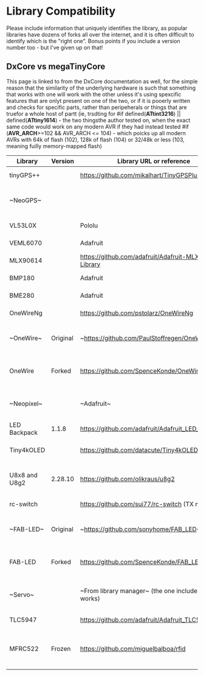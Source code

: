 # Library Compatibility
Please include information that uniquely identifies the library, as popular libraries have dozens of forks all over the internet, and it is often difficult to identify which is the "right one". Bonus points if you include a version number too - but I've given up on that!

## DxCore vs megaTinyCore
This page is linked to from the DxCore documentation as well, for the simple reason that the similarity of the underlying hardware is such that something that works with one will work with the other unless it's using spexcific features that are onlyt present on one of the two, or if it is pooerly written and checks for specific parts, rather than peripeherals or things that are truefor a whole host of partt (ie, trsdting for #if defined(__ATtint3216__) || defined(__ATtiny1614__) - the two thingsthe author tested on, when the exact same code would work on any modern AVR if they had instead tested #if (__AVR_ARCH__>=102 && AVR_ARCH <= 104) - which poicks up all modern AVRs with 64k of flash (102), 128k of flash (104) or 32/48k or less (103, meaning fuilly memory-mapped flash)

<!-- markdownlint-disable-file MD034 -->
| Library      | Version | Library URL or reference                              | Status                               | Notes                                                     |
|--------------|---------|-------------------------------------------------------|--------------------------------------|-----------------------------------------------------------|
| tinyGPS++    |         | https://github.com/mikalhart/TinyGPSPlus              |                 Compiles and works   |                                                           |
| ~NeoGPS~     |         |                                                       |  Architecture warning, doesn't work  |                                                           |
| VL53L0X      |         | Pololu                                                |                 Compiles and works   |                                                           |
| VEML6070     |         | Adafruit                                              |                 Compiles and works   |                                                           |
| MLX90614     |         | https://github.com/adafruit/Adafruit-MLX90614-Library |                 Compiles and works   |                                                           |
| BMP180       |         | Adafruit                                              |                 Compiles and works   |                                                           |
| BME280       |         | Adafruit                                              |                 Compiles and works   |                                                           |
| OneWireNg    |         | https://github.com/pstolarz/OneWireNg                 |                 Compiles and works   |                                                           |
| ~OneWire~    | Original| ~https://github.com/PaulStoffregen/OneWire~           |                   Does not compile   | Not compatible with modern AVRs other than the ATmega4809 |
| OneWire      | Forked  | https://github.com/SpenceKonde/OneWire                | I added support for "megaavr", works | Tested PR submitted August 2020. No response from Paul.   |
| ~Neopixel~   |         | ~Adafruit~                                            |                   Does not compile   | Use included tinyNeoPixel - Same API, adapted for these   |
| LED Backpack |   1.1.8 | https://github.com/adafruit/Adafruit_LED_Backpack     |                 Compiles and works   |                                                           |
| Tiny4kOLED   |         | https://github.com/datacute/Tiny4kOLED                |                 Compiles and works   | SSD1306, not just for tiny - anything with Wire.h lib     |
| U8x8 and U8g2 |2.28.10 | https://github.com/olikraus/u8g2                      | U8x8 works. People disgree on U8g2   | See: [this issue, esp. ;the end of it w/example clode](https://github.com/SpenceKonde/megaTinyCore/discussions/454#discussioncomment-885742) |
| rc-switch    |         | https://github.com/sui77/rc-switch  (TX mode)         |                 Compiles and works   | A surprise. I don't expect RX will work                   |
| ~FAB-LED~    | Original| ~https://github.com/sonyhome/FAB_LED~                 |        Architecture is unsupported   | FAB-LED is a WS2812 w/out buffer library; impressive      |
| FAB-LED      | Forked  | https://github.com/SpenceKonde/FAB_LED                | I added support for "megaavr", works | No response to my PR to get my fix into his version :-/   |
| ~Servo~      |         | ~From library manager~ (the one included w/core works)|                      Compile error   | Use Servo_megaTinyCore if installed Servo via lib. mgr.   |
| TLC5947      |         | https://github.com/adafruit/Adafruit_TLC5947          |                 Compiles and works   |                                                           |
| MFRC522      | Frozen  | https://github.com/miguelbalboa/rfid                  |                 Compiles and works   | Long ago had issue relating to F(). This is the F()ing library that forced the return of the macro! |
